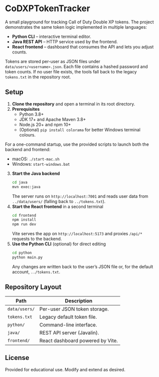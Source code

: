 # CoDXPTokenTracker

A small playground for tracking Call of Duty Double XP tokens. The project demonstrates the same token logic implemented in multiple languages:

- **Python CLI** – interactive terminal editor.
- **Java REST API** – HTTP service used by the frontend.
- **React frontend** – dashboard that consumes the API and lets you adjust counts.

Tokens are stored per-user as JSON files under `data/users/<username>.json`. Each file contains a hashed password and token counts. If no user file exists, the tools fall back to the legacy `tokens.txt` in the repository root.

## Setup

1. **Clone the repository** and open a terminal in its root directory.
2. **Prerequisites**
   - Python 3.8+
   - JDK 17+ and Apache Maven 3.8+
   - Node.js 20+ and npm 10+
   - (Optional) `pip install colorama` for better Windows terminal colours.

For a one-command startup, use the provided scripts to launch both the backend and frontend:

- macOS: `./start-mac.sh`
- Windows: `start-windows.bat`

3. **Start the Java backend**
   ```bash
   cd java
   mvn exec:java
   ```
   The server runs on `http://localhost:7001` and reads user data from `../data/users/` (falling back to `../tokens.txt`).
4. **Start the React frontend** in a second terminal
   ```bash
   cd frontend
   npm install
   npm run dev
   ```
   Vite serves the app on `http://localhost:5173` and proxies `/api/*` requests to the backend.
5. **Use the Python CLI** (optional) for direct editing
   ```bash
   cd python
   python main.py
   ```
   Any changes are written back to the user’s JSON file or, for the default account, `../tokens.txt`.

## Repository Layout

| Path       | Description                     |
|------------|---------------------------------|
| `data/users/` | Per-user JSON token storage. |
| `tokens.txt` | Legacy default token file.    |
| `python/`  | Command-line interface.         |
| `java/`    | REST API server (Javalin).      |
| `frontend/`| React dashboard powered by Vite.|

## License

Provided for educational use. Modify and extend as desired.
